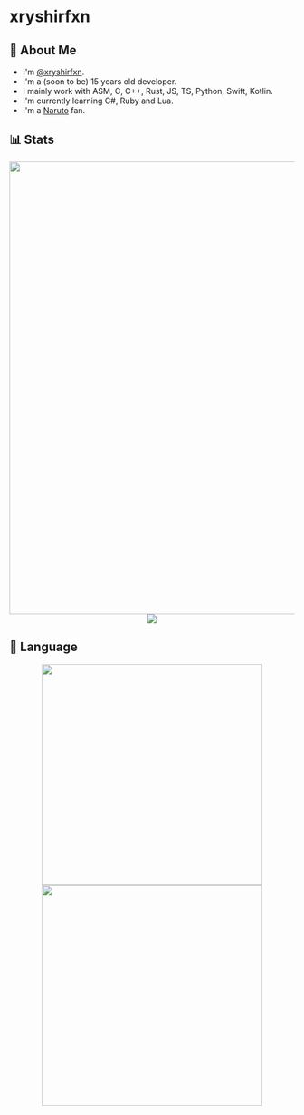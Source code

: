 # xryshirfxn

## 👋 About Me
* I'm [@xryshirfxn](https://github.com/xryshirfxn).
* I'm a (soon to be) 15 years old developer.
* I mainly work with ASM, C, C++, Rust, JS, TS, Python, Swift, Kotlin.
* I'm currently learning C#, Ruby and Lua.
* I'm a [Naruto](https://en.wikipedia.org/wiki/Naruto) fan.

## 📊 Stats

<div align="center">
    <img src="https://github-profile-summary-cards.vercel.app/api/cards/profile-details?username=xryshirfxn&theme=monokai" width="800" />
    <br />
    <img src="https://github-profile-summary-cards.vercel.app/api/cards/stats?username=xryshirfxn&theme=monokai" />
</div>

## 👀 Language

<div align="center">
    <img src="https://github-profile-summary-cards.vercel.app/api/cards/repos-per-language?username=xryshirfxn&theme=monokai" width="390" />
    <img src="https://github-profile-summary-cards.vercel.app/api/cards/most-commit-language?username=xryshirfxn&theme=monokai" width="390" />
</div>
